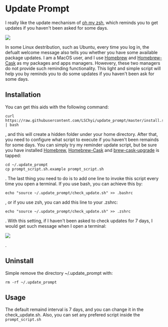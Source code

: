 # Update Prompt
I really like the update mechanism of [oh my zsh](https://github.com/robbyrussell/oh-my-zsh), which reminds you to get updates if you haven't been asked for some days.

![](https://i.imgur.com/I0QFr23.jpg)

In some Linux destribution, such as Ubuntu, every time you log in, the defualt welcome message also tells you whether you have some available package updates. I am a MacOS user, and I use [Homebrew](https://brew.sh/index_zh-tw.html) and [Homebrew-Cask](https://caskroom.github.io) as my packages and apps managers. Howevery, these two managers do not provide such reminding functionality. This light and simple script will help you by reminds you to do some updates if you haven't been ask for some days.

## Installation
You can get this aids with the following command:

	curl https://raw.githubusercontent.com/LSChyi/update_prompt/master/install.sh | bash
	
, and this will create a hidden folder under your home directory. After that, you need to configure what script to execute if you haven't been remainds for some days. You can simply try my reminder update script, but be sure you have installed [Homebrew](https://brew.sh/index_zh-tw.html), [Homebrew-Cask](https://caskroom.github.io) and [brew-cask-upgrade](https://github.com/buo/homebrew-cask-upgrade) is tapped:

	cd ~/.update_prompt
	cp prompt_script.sh.example prompt_script.sh

. The last thing you need to do is to add one line to invoke this script every time you open a terminal. If you use bash, you can achieve this by:

	echo "source ~/.update_prompt/check_update.sh" >> .bashrc

, or if you use zsh, you can add this line to your .zshrc:

	echo "source ~/.update_prompt/check_update.sh" >> .zshrc
	
. With this setting, if I haven't been asked to check updates for 7 days, I would get such message when I open a terminal:

![](https://i.imgur.com/WTiiaiR.png)
	
.
	
## Uninstall
Simple remove the directory ~/.update_prompt with:
	
	rm -rf ~/.update_prompt

## Usage
The default remaind interval is 7 days, and you can change it in the check_update.sh. Also, you can set any prefered script inside the `prompt_script.sh`
